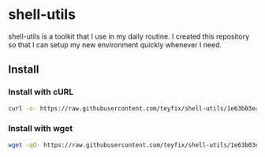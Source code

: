 # shell-utils

shell-utils is a toolkit that I use in my daily routine. I created this
repository so that I can setup my new environment quickly whenever I need.

## Install

### Install with cURL

```sh
curl -o- https://raw.githubusercontent.com/teyfix/shell-utils/1e63b03ea3f885fab1320d9455420a68afbf0025/install.sh | bash
```

### Install with wget

```sh
wget -qO- https://raw.githubusercontent.com/teyfix/shell-utils/1e63b03ea3f885fab1320d9455420a68afbf0025/install.sh | bash
```
